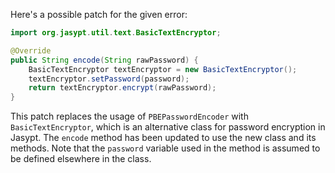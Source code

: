 Here's a possible patch for the given error:

```java
import org.jasypt.util.text.BasicTextEncryptor;

@Override
public String encode(String rawPassword) {
    BasicTextEncryptor textEncryptor = new BasicTextEncryptor();
    textEncryptor.setPassword(password);
    return textEncryptor.encrypt(rawPassword);
}
```

This patch replaces the usage of `PBEPasswordEncoder` with `BasicTextEncryptor`, which is an alternative class for password encryption in Jasypt. The `encode` method has been updated to use the new class and its methods. Note that the `password` variable used in the method is assumed to be defined elsewhere in the class.